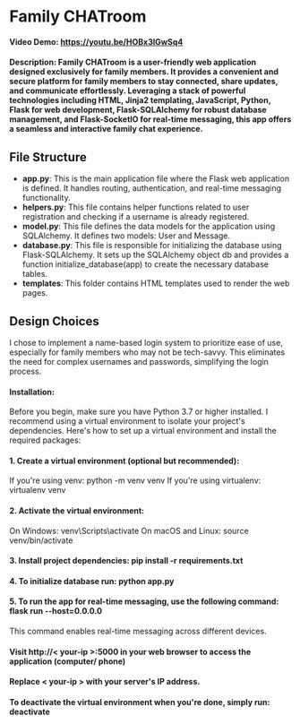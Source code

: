# Family CHATroom

#### Video Demo:  <https://youtu.be/HOBx3lGwSq4>

#### Description: Family CHATroom is a user-friendly web application designed exclusively for family members. It provides a convenient and secure platform for family members to stay connected, share updates, and communicate effortlessly. Leveraging a stack of powerful technologies including HTML, Jinja2 templating, JavaScript, Python, Flask for web development, Flask-SQLAlchemy for robust database management, and Flask-SocketIO for real-time messaging, this app offers a seamless and interactive family chat experience.
## File Structure
- **app.py**: This is the main application file where the Flask web application is defined. It handles routing, authentication, and real-time messaging functionality.
- **helpers.py**: This file contains helper functions related to user registration and checking if a username is already registered.
- **model.py**: This file defines the data models for the application using SQLAlchemy. It defines two models: User and Message.
- **database.py**: This file is responsible for initializing the database using Flask-SQLAlchemy. It sets up the SQLAlchemy object db and provides a function initialize_database(app) to create the necessary database tables.
- **templates**: This folder contains HTML templates used to render the web pages.

## Design Choices
I chose to implement a name-based login system to prioritize ease of use, especially for family members who may not be tech-savvy. This eliminates the need for complex usernames and passwords, simplifying the login process.

#### Installation:
  Before you begin, make sure you have Python 3.7 or higher installed.
  I recommend using a virtual environment to isolate your project's dependencies.
  Here's how to set up a virtual environment and install the required packages:
#### 1. Create a virtual environment (optional but recommended):
  If you're using venv: python -m venv venv
  If you're using virtualenv: virtualenv venv
#### 2. Activate the virtual environment:
  On Windows: venv\Scripts\activate
  On macOS and Linux: source venv/bin/activate
#### 3. Install project dependencies: pip install -r requirements.txt
#### 4. To initialize database run: python app.py
#### 5. To run the app for real-time messaging, use the following command: flask run --host=0.0.0.0
  This command enables real-time messaging across different devices.
#### Visit http://< your-ip >:5000 in your web browser to access the application (computer/ phone)
#### Replace < your-ip > with your server's IP address.
#### To deactivate the virtual environment when you're done, simply run: deactivate

